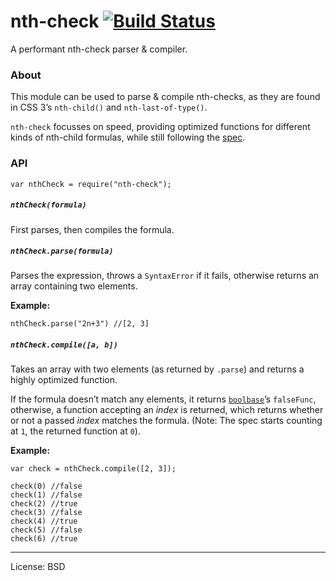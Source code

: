 nth-check [![Build Status](https://travis-ci.org/fb55/nth-check.svg)](https://travis-ci.org/fb55/nth-check)
===========================================================================================================

A performant nth-check parser & compiler.

### About

This module can be used to parse & compile nth-checks, as they are found in CSS 3’s `nth-child()` and `nth-last-of-type()`.

`nth-check` focusses on speed, providing optimized functions for different kinds of nth-child formulas, while still following the [spec](http://www.w3.org/TR/css3-selectors/#nth-child-pseudo).

### API

    var nthCheck = require("nth-check");

##### `nthCheck(formula)`

First parses, then compiles the formula.

##### `nthCheck.parse(formula)`

Parses the expression, throws a `SyntaxError` if it fails, otherwise returns an array containing two elements.

**Example:**

    nthCheck.parse("2n+3") //[2, 3]

##### `nthCheck.compile([a, b])`

Takes an array with two elements (as returned by `.parse`) and returns a highly optimized function.

If the formula doesn’t match any elements, it returns [`boolbase`](https://github.com/fb55/boolbase)’s `falseFunc`, otherwise, a function accepting an *index* is returned, which returns whether or not a passed *index* matches the formula. (Note: The spec starts counting at `1`, the returned function at `0`).

**Example:**

    var check = nthCheck.compile([2, 3]);

    check(0) //false
    check(1) //false
    check(2) //true
    check(3) //false
    check(4) //true
    check(5) //false
    check(6) //true

------------------------------------------------------------------------

License: BSD
